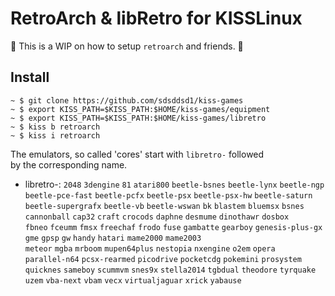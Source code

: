 # RetroArch & libRetro for KISSLinux

:construction: This is a WIP on how to setup `retroarch` and friends. :construction:

## Install

```
~ $ git clone https://github.com/sdsddsd1/kiss-games
~ $ export KISS_PATH=$KISS_PATH:$HOME/kiss-games/equipment
~ $ export KISS_PATH=$KISS_PATH:$HOME/kiss-games/libretro
~ $ kiss b retroarch
~ $ kiss i retroarch
```

The emulators, so called 'cores' start with `libretro-` followed  
by the corresponding name.

 * libretro-:
`2048` `3dengine` `81` `atari800` `beetle-bsnes` `beetle-lynx` `beetle-ngp`  
`beetle-pce-fast` `beetle-pcfx` `beetle-psx` `beetle-psx-hw` `beetle-saturn`  
`beetle-supergrafx` `beetle-vb` `beetle-wswan` `bk` `blastem` `bluemsx` `bsnes`  
`cannonball` `cap32` `craft` `crocods` `daphne` `desmume` `dinothawr` `dosbox`  
`fbneo` `fceumm` `fmsx` `freechaf` `frodo` `fuse` `gambatte` `gearboy` 
`genesis-plus-gx` `gme` `gpsp` `gw` `handy` `hatari` `mame2000` `mame2003`   
`meteor` `mgba` `mrboom` `mupen64plus` `nestopia` `nxengine` `o2em` `opera`   
`parallel-n64` `pcsx-rearmed` `picodrive` `pocketcdg` `pokemini` `prosystem`   
`quicknes` `sameboy` `scummvm` `snes9x` `stella2014` `tgbdual` `theodore` 
`tyrquake` `uzem` `vba-next` `vbam` `vecx` `virtualjaguar` `xrick` `yabause` 

